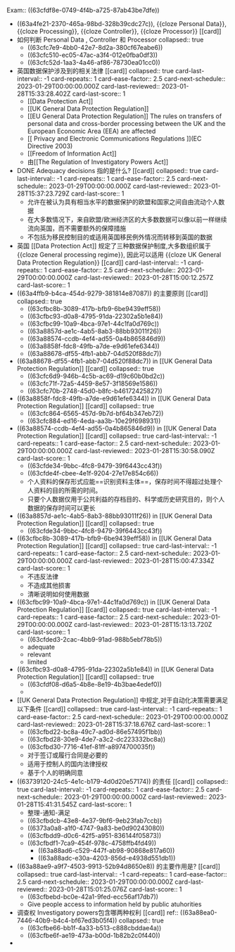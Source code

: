 Exam:: ((63cfdf8e-0749-4f4b-a725-87ab43be7dfe))

- ((63a4fe21-2370-465a-98bd-328b39cdc27c)), {{cloze Personal Data}},  {{cloze Processing}}, {{cloze  Controller}},  {{cloze Processor}} [[card]]
- 如何判断 Personal Data , Controller 和  Processor
  collapsed:: true
	- ((63cfc7e9-4bb0-42e7-8d2a-380cf67eabe6))
	- ((63cfc510-ec05-47ac-a3f4-012e0fba0df3))
	- ((63cfc52d-1aa3-4a46-af86-78730ea01cc0))
- 英国数据保护涉及到的相关法律 [[card]]
  collapsed:: true
  card-last-interval:: -1
  card-repeats:: 1
  card-ease-factor:: 2.5
  card-next-schedule:: 2023-01-29T00:00:00.000Z
  card-last-reviewed:: 2023-01-28T15:33:28.402Z
  card-last-score:: 1
	- [[Data Protection Act]]
	- [[UK General Data Protection Regulation]]
	- [[EU General Data Protection Regulation]] 
	  The rules on transfers of personal data and cross-border processing between the UK and the European Economic Area (EEA) are affected
	- [[ Privacy and Electronic Communications Regulations  ]](EC Directive 2003)
	- [[Freedom of Information Act]]
	- 由[[The Regulation of Investigatory Powers Act]]
- DONE Adequacy decisions 指的是什么? [[card]]
  collapsed:: true
  card-last-interval:: -1
  card-repeats:: 1
  card-ease-factor:: 2.5
  card-next-schedule:: 2023-01-29T00:00:00.000Z
  card-last-reviewed:: 2023-01-28T15:37:23.729Z
  card-last-score:: 1
	- 允许在被认为具有相当水平的数据保护的欧盟和国家之间自由流动个人数据
	- 在大多数情况下，来自欧盟/欧洲经济区的大多数数据可以像以前一样继续流向英国，而不需要额外的保障措施
	- 不包括为移民控制目的或适用英国移民例外情况而转移到英国的数据
- 英国 [[Data Protection Act]] 规定了三种数据保护制度,大多数组织属于   {{cloze General processing regime}}, 因此可以适用 {{cloze  UK General Data Protection Regulation}} [[card]]
  card-last-interval:: -1
  card-repeats:: 1
  card-ease-factor:: 2.5
  card-next-schedule:: 2023-01-29T00:00:00.000Z
  card-last-reviewed:: 2023-01-28T15:00:12.257Z
  card-last-score:: 1
- ((63a4ffb9-b4ca-454d-9279-381814e87087)) 的主要原则 [[card]]
  collapsed:: true
	- ((63cfbc8b-3089-417b-bfb9-6be9439eff58))
	- ((63cfbc93-d0a8-4795-91da-22302a5b1e84))
	- ((63cfbc99-10a9-4bca-97e1-44c1fa0d769c))
	- ((63a8857d-ae1c-4ab5-8ab3-88bb93011f26))
	- ((63a88574-ccdb-4ef4-ad55-0a4b865846d9))
	- ((63a8858f-fdc8-49fb-a7de-e9d61efe6344))
	- ((63a88678-df55-4fb1-abb7-04d520f88dc7))
- ((63a88678-df55-4fb1-abb7-04d520f88dc7)) in [[UK General Data Protection Regulation]] [[card]]
  collapsed:: true
	- ((63cfc6d9-946b-4c5b-ac69-d19c60b0bd2c))
	- ((63cfc71f-72a5-4459-8e57-3f18569e1586))
	- ((63cfc70b-2748-45d0-b8fc-b46172425827))
- ((63a8858f-fdc8-49fb-a7de-e9d61efe6344)) in [[UK General Data Protection Regulation]] [[card]]
  collapsed:: true
	- ((63cfc864-6565-457d-9b7d-bf64b347eb72))
	- ((63cfc884-ed16-4eda-aa3b-10e29f698931))
- ((63a88574-ccdb-4ef4-ad55-0a4b865846d9)) in [[UK General Data Protection Regulation]] [[card]]
  collapsed:: true
  card-last-interval:: -1
  card-repeats:: 1
  card-ease-factor:: 2.5
  card-next-schedule:: 2023-01-29T00:00:00.000Z
  card-last-reviewed:: 2023-01-28T15:30:58.090Z
  card-last-score:: 1
	- ((63cfde34-9bbc-4fc8-9479-39f6443cc43f))
	- ((63cfde4f-cbee-4e1f-9204-27e17e854c66))
	- 个人资料的保存形式应能==识别资料主体==，保存时间不得超过处理个人资料的目的所需的时间。
	- 只要个人数据仅用于公共利益的存档目的、科学或历史研究目的，则个人数据的保存时间可以更长
- ((63a8857d-ae1c-4ab5-8ab3-88bb93011f26)) in [[UK General Data Protection Regulation]] [[card]]
  collapsed:: true
	- ((63cfde34-9bbc-4fc8-9479-39f6443cc43f))
- ((63cfbc8b-3089-417b-bfb9-6be9439eff58)) in [[UK General Data Protection Regulation]] [[card]]
  collapsed:: true
  card-last-interval:: -1
  card-repeats:: 1
  card-ease-factor:: 2.5
  card-next-schedule:: 2023-01-29T00:00:00.000Z
  card-last-reviewed:: 2023-01-28T15:00:47.334Z
  card-last-score:: 1
	- 不违反法律
	- 不造成其他损害
	- 清晰说明如何使用数据
- ((63cfbc99-10a9-4bca-97e1-44c1fa0d769c)) in [[UK General Data Protection Regulation]] [[card]]
  collapsed:: true
  card-last-interval:: -1
  card-repeats:: 1
  card-ease-factor:: 2.5
  card-next-schedule:: 2023-01-29T00:00:00.000Z
  card-last-reviewed:: 2023-01-28T15:13:13.720Z
  card-last-score:: 1
	- ((63cfded3-2cac-4bb9-91ad-988b5ebf78b5))
	- adequate
	- relevant
	- limited
- ((63cfbc93-d0a8-4795-91da-22302a5b1e84)) in [[UK General Data Protection Regulation]] [[card]]
  collapsed:: true
	- ((63cfdf08-d6a5-4b8e-8e19-4b3bae4edef0))
	-
- [[UK General Data Protection Regulation]] 中规定,对于自动化决策需要满足以下条件 [[card]]
  collapsed:: true
  card-last-interval:: -1
  card-repeats:: 1
  card-ease-factor:: 2.5
  card-next-schedule:: 2023-01-29T00:00:00.000Z
  card-last-reviewed:: 2023-01-28T15:37:18.676Z
  card-last-score:: 1
	- ((63cfbd22-bc8a-49c7-ad0d-86e57495f1bb))
	- ((63cfbd28-30e9-4de7-a3c2-dc223332bc8a))
	- ((63cfbd30-7716-41ef-81ff-a8974700035f))
	- 对于签订或履行合同是必要的
	- 适用于控制人的国内法律授权
	- 基于个人的明确同意
- ((63739120-24c5-4e1c-b179-4d0d20e57174)) 的责任 [[card]]
  collapsed:: true
  card-last-interval:: -1
  card-repeats:: 1
  card-ease-factor:: 2.5
  card-next-schedule:: 2023-01-29T00:00:00.000Z
  card-last-reviewed:: 2023-01-28T15:41:31.545Z
  card-last-score:: 1
	- 整理-通知-满足
	- ((63cfbdcb-43e8-4e37-9bf6-9eb23fab7ccb))
	- ((6373a0a8-a1f0-4747-9a83-be0d90243080))
	- ((63cfbdd9-d0c6-42f5-a951-836144f05873))
	- ((63cfbdf1-7ca9-454f-978c-4758ffb4fd49))
		- ((63a88ad6-c529-447f-ab98-90868e817a60))
		- ((63a88adc-e30a-4203-856d-e4938d551db1))
- ((63a88ae9-a9f7-4503-9913-52b94d8650e8)) 的主要作用是? [[card]]
  collapsed:: true
  card-last-interval:: -1
  card-repeats:: 1
  card-ease-factor:: 2.5
  card-next-schedule:: 2023-01-29T00:00:00.000Z
  card-last-reviewed:: 2023-01-28T15:01:25.076Z
  card-last-score:: 1
	- ((63cfbebd-bc0e-42a1-9fed-ecc56af17db7))
	- Give people access to information held by public atuhorities
- 调查权  Investigatory powers包含哪两种权利 [[card]]
  ref:: ((63a88ea0-7446-40b9-b4c4-bf67ed3b05f4))
  collapsed:: true
	- ((63cfbe66-bb1f-4a33-b513-c888cbddae4a))
	- ((63cfbe6f-ae19-473a-b00d-1b82b2c0f440))
-